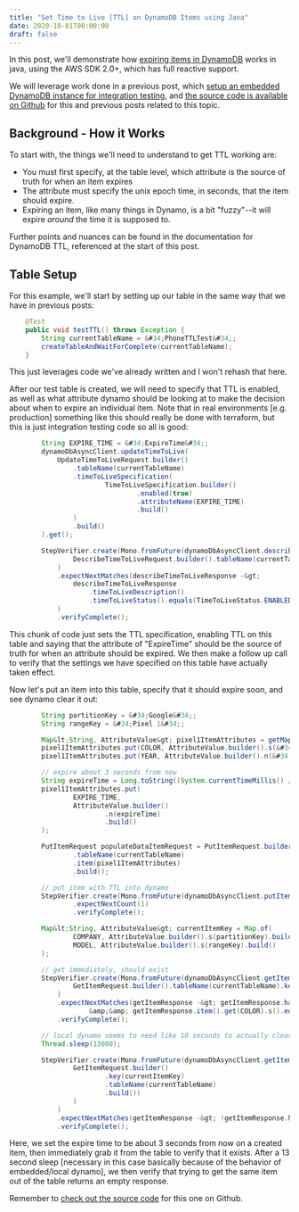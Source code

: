 ```yaml
---
title: "Set Time to Live [TTL] on DynamoDB Items using Java"
date: 2020-10-01T00:00:00
draft: false
---
```


In this post, we&#39;ll demonstrate how [expiring items in DynamoDB](https://docs.aws.amazon.com/amazondynamodb/latest/developerguide/TTL.html) works in java, using the AWS SDK 2.0&#43;, which has full reactive support.

We will leverage work done in a previous post, which [setup an embedded DynamoDB instance for integration testing](https://nickolasfisher.com/blog/Configuring-an-In-Memory-DynamoDB-instance-with-Java-for-Integration-Testing), and [the source code is available on Github](https://github.com/nfisher23/webflux-and-dynamo) for this and previous posts related to this topic.

## Background - How it Works

To start with, the things we&#39;ll need to understand to get TTL working are:

- You must first specify, at the table level, which attribute is the source of truth for when an item expires
- The attribute must specify the unix epoch time, in seconds, that the item should expire.
- Expiring an item, like many things in Dynamo, is a bit &#34;fuzzy&#34;--it will expire _around_ the time it is supposed to.


Further points and nuances can be found in the documentation for DynamoDB TTL, referenced at the start of this post.

## Table Setup

For this example, we&#39;ll start by setting up our table in the same way that we have in previous posts:

``` java
    @Test
    public void testTTL() throws Exception {
        String currentTableName = &#34;PhoneTTLTest&#34;;
        createTableAndWaitForComplete(currentTableName);
    }

```

This just leverages code we&#39;ve already written and I won&#39;t rehash that here.

After our test table is created, we will need to specify that TTL is enabled, as well as what attribute dynamo should be looking at to make the decision about when to expire an individual item. Note that in real environments \[e.g. production\] something like this should really be done with terraform, but this is just integration testing code so all is good:

``` java
        String EXPIRE_TIME = &#34;ExpireTime&#34;;
        dynamoDbAsyncClient.updateTimeToLive(
            UpdateTimeToLiveRequest.builder()
                .tableName(currentTableName)
                .timeToLiveSpecification(
                        TimeToLiveSpecification.builder()
                                .enabled(true)
                                .attributeName(EXPIRE_TIME)
                                .build()
                )
                .build()
        ).get();

        StepVerifier.create(Mono.fromFuture(dynamoDbAsyncClient.describeTimeToLive(
                DescribeTimeToLiveRequest.builder().tableName(currentTableName).build()))
            )
            .expectNextMatches(describeTimeToLiveResponse -&gt;
                describeTimeToLiveResponse
                    .timeToLiveDescription()
                    .timeToLiveStatus().equals(TimeToLiveStatus.ENABLED)
            )
            .verifyComplete();

```

This chunk of code just sets the TTL specification, enabling TTL on this table and saying that the attribute of &#34;ExpireTime&#34; should be the source of truth for when an attribute should be expired. We then make a follow up call to verify that the settings we have specified on this table have actually taken effect.

Now let&#39;s put an item into this table, specify that it should expire soon, and see dynamo clear it out:

``` java
        String partitionKey = &#34;Google&#34;;
        String rangeKey = &#34;Pixel 1&#34;;

        Map&lt;String, AttributeValue&gt; pixel1ItemAttributes = getMapWith(partitionKey, rangeKey);
        pixel1ItemAttributes.put(COLOR, AttributeValue.builder().s(&#34;Blue&#34;).build());
        pixel1ItemAttributes.put(YEAR, AttributeValue.builder().n(&#34;2012&#34;).build());

        // expire about 3 seconds from now
        String expireTime = Long.toString((System.currentTimeMillis() / 1000L) &#43; 3);
        pixel1ItemAttributes.put(
                EXPIRE_TIME,
                AttributeValue.builder()
                        .n(expireTime)
                        .build()
        );

        PutItemRequest populateDataItemRequest = PutItemRequest.builder()
                .tableName(currentTableName)
                .item(pixel1ItemAttributes)
                .build();

        // put item with TTL into dynamo
        StepVerifier.create(Mono.fromFuture(dynamoDbAsyncClient.putItem(populateDataItemRequest)))
                .expectNextCount(1)
                .verifyComplete();

        Map&lt;String, AttributeValue&gt; currentItemKey = Map.of(
                COMPANY, AttributeValue.builder().s(partitionKey).build(),
                MODEL, AttributeValue.builder().s(rangeKey).build()
        );

        // get immediately, should exist
        StepVerifier.create(Mono.fromFuture(dynamoDbAsyncClient.getItem(
                GetItemRequest.builder().tableName(currentTableName).key(currentItemKey).build()))
            )
            .expectNextMatches(getItemResponse -&gt; getItemResponse.hasItem()
                    &amp;&amp; getItemResponse.item().get(COLOR).s().equals(&#34;Blue&#34;))
            .verifyComplete();

        // local dynamo seems to need like 10 seconds to actually clear this out
        Thread.sleep(13000);

        StepVerifier.create(Mono.fromFuture(dynamoDbAsyncClient.getItem(
                GetItemRequest.builder()
                        .key(currentItemKey)
                        .tableName(currentTableName)
                        .build())
                )
            )
            .expectNextMatches(getItemResponse -&gt; !getItemResponse.hasItem())
            .verifyComplete();

```

Here, we set the expire time to be about 3 seconds from now on a created item, then immediately grab it from the table to verify that it exists. After a 13 second sleep \[necessary in this case basically because of the behavior of embedded/local dynamo\], we then verify that trying to get the same item out of the table returns an empty response.

Remember to [check out the source code](https://github.com/nfisher23/webflux-and-dynamo) for this one on Github.


